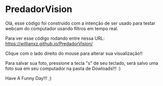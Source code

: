 # PredadorVision

Olá, esse código foi construido com a intenção de ser usado para testar webcam do computador usando filtros em tempo real.

Para ver esse código rodando entre nessa URL:
https://willianxz.github.io/PredadorVision/

Clique com o lado direito do mouse para alterar sua visualização!!

Para salvar sua foto, pressione a tecla "s" de seu teclado, será salvo uma foto sua em seu computador na pasta de Dowloads!!! :)

Have A Funny Day!!! ;)
